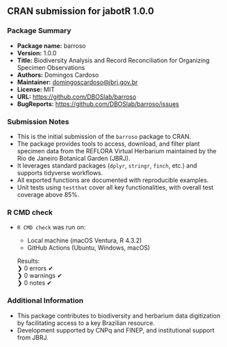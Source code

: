 ## CRAN submission for jabotR 1.0.0

### Package Summary

* **Package name:** barroso  
* **Version:** 1.0.0  
* **Title:** Biodiversity Analysis and Record Reconciliation for Organizing Specimen Observations  
* **Authors:** Domingos Cardoso  
* **Maintainer:** domingoscardoso@jbrj.gov.br  
* **License:** MIT  
* **URL:** https://github.com/DBOSlab/barroso  
* **BugReports:** https://github.com/DBOSlab/barroso/issues  

### Submission Notes

* This is the initial submission of the `barroso` package to CRAN.
* The package provides tools to access, download, and filter plant specimen data from the REFLORA Virtual Herbarium maintained by the Rio de Janeiro Botanical Garden (JBRJ).
* It leverages standard packages (`dplyr`, `stringr`, `finch`, etc.) and supports tidyverse workflows.
* All exported functions are documented with reproducible examples.
* Unit tests using `testthat` cover all key functionalities, with overall test coverage above 85%.

### R CMD check

* `R CMD check` was run on:
  - Local machine (macOS Ventura, R 4.3.2)
  - GitHub Actions (Ubuntu, Windows, macOS)

  Results:  
  ❯ 0 errors ✔  
  ❯ 0 warnings ✔  
  ❯ 0 notes ✔ 
  
### Additional Information

* This package contributes to biodiversity and herbarium data digitization by facilitating access to a key Brazilian resource.
* Development supported by CNPq and FINEP, and institutional support from JBRJ.
